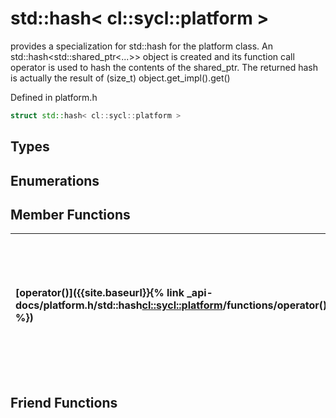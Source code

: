 ---
---
# std::hash< cl::sycl::platform >

provides a specialization for std::hash for the platform class. An std::hash<std::shared_ptr<...>> object is created and its function call operator is used to hash the contents of the shared_ptr. The returned hash is actually the result of (size_t) object.get_impl().get() 

Defined in platform.h

```cpp
struct std::hash< cl::sycl::platform >
```

## Types

## Enumerations

## Member Functions

| [operator()]({{site.baseurl}}{% link _api-docs/platform.h/std::hash<cl::sycl::platform>/functions/operator()/index.md %}) | enables calling an std::hash object as a function with the object to be hashed as a parameter  |
| :--- | :--- |


## Friend Functions

